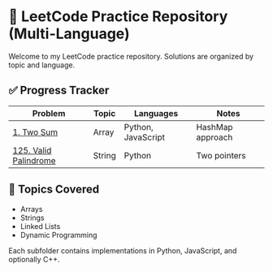 # 📘 LeetCode Practice Repository (Multi-Language)

Welcome to my LeetCode practice repository. Solutions are organized by topic and language.

## ✅ Progress Tracker

| Problem | Topic | Languages | Notes |
|---------|-------|-----------|-------|
| [1. Two Sum](https://leetcode.com/problems/two-sum/) | Array | Python, JavaScript | HashMap approach |
| [125. Valid Palindrome](https://leetcode.com/problems/valid-palindrome/) | String | Python | Two pointers |

## 📂 Topics Covered
- Arrays
- Strings
- Linked Lists
- Dynamic Programming

Each subfolder contains implementations in Python, JavaScript, and optionally C++.
